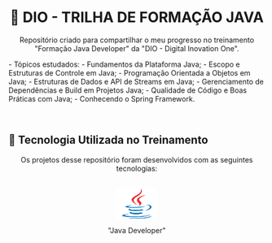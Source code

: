 <h1 align="center"> 🚀 DIO - TRILHA DE FORMAÇÃO JAVA </h1>

<p align="center">
Repositório criado para compartilhar o meu progresso no treinamento "Formação Java Developer" da "DIO - Digital Inovation One".
</p>

<p align="left">
  - Tópicos estudados:
  - Fundamentos da Plataforma Java;
  - Escopo e Estruturas de Controle em Java;
  - Programação Orientada a Objetos em Java;
  - Estruturas de Dados e API de Streams em Java;
  - Gerenciamento de Dependências e Build em Projetos Java;
  - Qualidade de Código e Boas Práticas com Java;
  - Conhecendo o Spring Framework.
</p>
<br>

## 🚀 Tecnologia Utilizada no Treinamento

<p align="center">Os projetos desse repositório foram desenvolvidos com as seguintes tecnologias:</p>

<div align="center" style="display: inline_block"><br>  
     <img align="center" alt="Ricardo-java" height="60" width="80" src="https://raw.githubusercontent.com/devicons/devicon/master/icons/java/java-original.svg">
     <p align="center">"Java Developer"</p>
</div>







